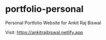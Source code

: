 # portfolio-personal
Personal Portfolio Website for Ankit Raj Biswal

Visit: https://ankitrajbiswal.netlify.app
